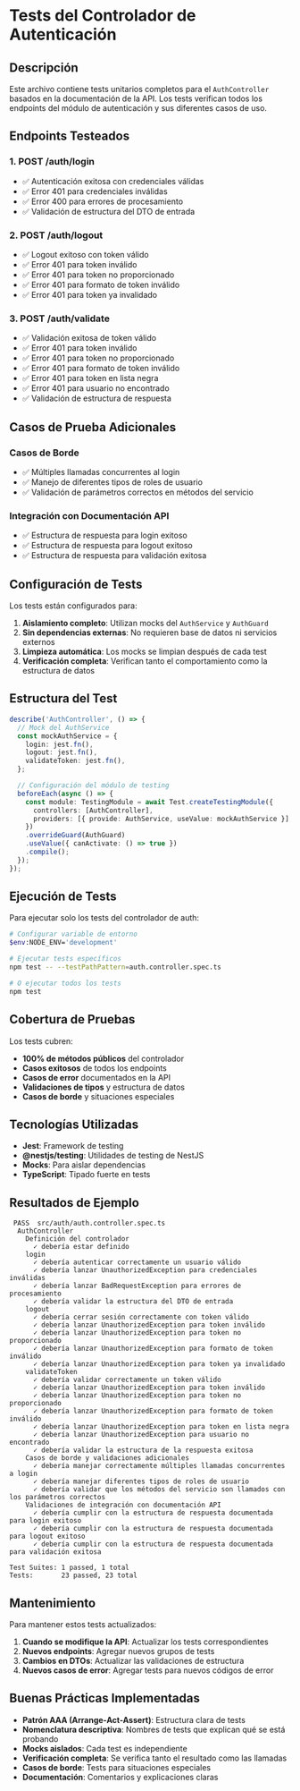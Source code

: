 # Tests del Controlador de Autenticación

## Descripción

Este archivo contiene tests unitarios completos para el `AuthController` basados en la documentación de la API. Los tests verifican todos los endpoints del módulo de autenticación y sus diferentes casos de uso.

## Endpoints Testeados

### 1. POST /auth/login
- ✅ Autenticación exitosa con credenciales válidas
- ✅ Error 401 para credenciales inválidas
- ✅ Error 400 para errores de procesamiento
- ✅ Validación de estructura del DTO de entrada

### 2. POST /auth/logout
- ✅ Logout exitoso con token válido
- ✅ Error 401 para token inválido
- ✅ Error 401 para token no proporcionado
- ✅ Error 401 para formato de token inválido
- ✅ Error 401 para token ya invalidado

### 3. POST /auth/validate
- ✅ Validación exitosa de token válido
- ✅ Error 401 para token inválido
- ✅ Error 401 para token no proporcionado
- ✅ Error 401 para formato de token inválido
- ✅ Error 401 para token en lista negra
- ✅ Error 401 para usuario no encontrado
- ✅ Validación de estructura de respuesta

## Casos de Prueba Adicionales

### Casos de Borde
- ✅ Múltiples llamadas concurrentes al login
- ✅ Manejo de diferentes tipos de roles de usuario
- ✅ Validación de parámetros correctos en métodos del servicio

### Integración con Documentación API
- ✅ Estructura de respuesta para login exitoso
- ✅ Estructura de respuesta para logout exitoso
- ✅ Estructura de respuesta para validación exitosa

## Configuración de Tests

Los tests están configurados para:

1. **Aislamiento completo**: Utilizan mocks del `AuthService` y `AuthGuard`
2. **Sin dependencias externas**: No requieren base de datos ni servicios externos
3. **Limpieza automática**: Los mocks se limpian después de cada test
4. **Verificación completa**: Verifican tanto el comportamiento como la estructura de datos

## Estructura del Test

```typescript
describe('AuthController', () => {
  // Mock del AuthService
  const mockAuthService = {
    login: jest.fn(),
    logout: jest.fn(),
    validateToken: jest.fn(),
  };

  // Configuración del módulo de testing
  beforeEach(async () => {
    const module: TestingModule = await Test.createTestingModule({
      controllers: [AuthController],
      providers: [{ provide: AuthService, useValue: mockAuthService }],
    })
    .overrideGuard(AuthGuard)
    .useValue({ canActivate: () => true })
    .compile();
  });
});
```

## Ejecución de Tests

Para ejecutar solo los tests del controlador de auth:

```bash
# Configurar variable de entorno
$env:NODE_ENV='development'

# Ejecutar tests específicos
npm test -- --testPathPattern=auth.controller.spec.ts

# O ejecutar todos los tests
npm test
```

## Cobertura de Pruebas

Los tests cubren:

- **100% de métodos públicos** del controlador
- **Casos exitosos** de todos los endpoints
- **Casos de error** documentados en la API
- **Validaciones de tipos** y estructura de datos
- **Casos de borde** y situaciones especiales

## Tecnologías Utilizadas

- **Jest**: Framework de testing
- **@nestjs/testing**: Utilidades de testing de NestJS
- **Mocks**: Para aislar dependencias
- **TypeScript**: Tipado fuerte en tests

## Resultados de Ejemplo

```
 PASS  src/auth/auth.controller.spec.ts
  AuthController
    Definición del controlador
      ✓ debería estar definido
    login
      ✓ debería autenticar correctamente un usuario válido
      ✓ debería lanzar UnauthorizedException para credenciales inválidas
      ✓ debería lanzar BadRequestException para errores de procesamiento
      ✓ debería validar la estructura del DTO de entrada
    logout
      ✓ debería cerrar sesión correctamente con token válido
      ✓ debería lanzar UnauthorizedException para token inválido
      ✓ debería lanzar UnauthorizedException para token no proporcionado
      ✓ debería lanzar UnauthorizedException para formato de token inválido
      ✓ debería lanzar UnauthorizedException para token ya invalidado
    validateToken
      ✓ debería validar correctamente un token válido
      ✓ debería lanzar UnauthorizedException para token inválido
      ✓ debería lanzar UnauthorizedException para token no proporcionado
      ✓ debería lanzar UnauthorizedException para formato de token inválido
      ✓ debería lanzar UnauthorizedException para token en lista negra
      ✓ debería lanzar UnauthorizedException para usuario no encontrado
      ✓ debería validar la estructura de la respuesta exitosa
    Casos de borde y validaciones adicionales
      ✓ debería manejar correctamente múltiples llamadas concurrentes a login
      ✓ debería manejar diferentes tipos de roles de usuario
      ✓ debería validar que los métodos del servicio son llamados con los parámetros correctos
    Validaciones de integración con documentación API
      ✓ debería cumplir con la estructura de respuesta documentada para login exitoso
      ✓ debería cumplir con la estructura de respuesta documentada para logout exitoso
      ✓ debería cumplir con la estructura de respuesta documentada para validación exitosa

Test Suites: 1 passed, 1 total
Tests:       23 passed, 23 total
```

## Mantenimiento

Para mantener estos tests actualizados:

1. **Cuando se modifique la API**: Actualizar los tests correspondientes
2. **Nuevos endpoints**: Agregar nuevos grupos de tests
3. **Cambios en DTOs**: Actualizar las validaciones de estructura
4. **Nuevos casos de error**: Agregar tests para nuevos códigos de error

## Buenas Prácticas Implementadas

- **Patrón AAA (Arrange-Act-Assert)**: Estructura clara de tests
- **Nomenclatura descriptiva**: Nombres de tests que explican qué se está probando
- **Mocks aislados**: Cada test es independiente
- **Verificación completa**: Se verifica tanto el resultado como las llamadas
- **Casos de borde**: Tests para situaciones especiales
- **Documentación**: Comentarios y explicaciones claras 